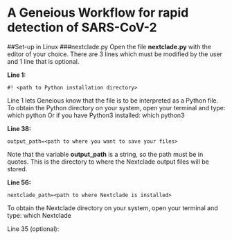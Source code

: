 # A Geneious Workflow for rapid detection of SARS-CoV-2

##Set-up in Linux
###nextclade.py
Open the file **nextclade.py** with the editor of your choice. There are 3 lines which must be modified by the user and 1 line that is optional.

**Line 1:**
```
#! <path to Python installation directory>
```
Line 1 lets Geneious know that the file is to be interpreted as a Python file.
To obtain the Python directory on your system, open your terminal and type:
which python
Or if you have Python3 installed:
which python3

**Line 38:**
```
output_path=<path to where you want to save your files>
```
Note that the variable **output_path** is a string, so the path must be in quotes.
This is the directory to where the Nextclade output files will be stored.

**Line 56:**
```
nextclade_path=<path to where Nextclade is installed>
```

To obtain the Nextclade directory on your system, open your terminal and type:
which Nextclade

Line 35 (optional):
